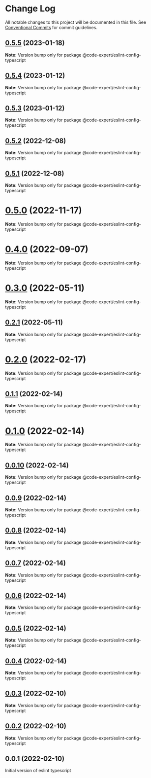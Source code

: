 # Change Log

All notable changes to this project will be documented in this file.
See [Conventional Commits](https://conventionalcommits.org) for commit guidelines.

## [0.5.5](https://github.com/CodeExpertETH/configs/compare/@code-expert/eslint-config-typescript@0.5.4...@code-expert/eslint-config-typescript@0.5.5) (2023-01-18)

**Note:** Version bump only for package @code-expert/eslint-config-typescript

## [0.5.4](https://github.com/CodeExpertETH/configs/compare/@code-expert/eslint-config-typescript@0.5.3...@code-expert/eslint-config-typescript@0.5.4) (2023-01-12)

**Note:** Version bump only for package @code-expert/eslint-config-typescript

## [0.5.3](https://github.com/CodeExpertETH/configs/compare/@code-expert/eslint-config-typescript@0.5.2...@code-expert/eslint-config-typescript@0.5.3) (2023-01-12)

**Note:** Version bump only for package @code-expert/eslint-config-typescript

## [0.5.2](https://github.com/CodeExpertETH/configs/compare/@code-expert/eslint-config-typescript@0.5.1...@code-expert/eslint-config-typescript@0.5.2) (2022-12-08)

**Note:** Version bump only for package @code-expert/eslint-config-typescript

## [0.5.1](https://github.com/CodeExpertETH/configs/compare/@code-expert/eslint-config-typescript@0.5.0...@code-expert/eslint-config-typescript@0.5.1) (2022-12-08)

**Note:** Version bump only for package @code-expert/eslint-config-typescript

# [0.5.0](https://github.com/CodeExpertETH/configs/compare/@code-expert/eslint-config-typescript@0.4.0...@code-expert/eslint-config-typescript@0.5.0) (2022-11-17)

**Note:** Version bump only for package @code-expert/eslint-config-typescript

# [0.4.0](https://github.com/CodeExpertETH/configs/compare/@code-expert/eslint-config-typescript@0.3.0...@code-expert/eslint-config-typescript@0.4.0) (2022-09-07)

**Note:** Version bump only for package @code-expert/eslint-config-typescript

# [0.3.0](https://github.com/CodeExpertETH/configs/compare/@code-expert/eslint-config-typescript@0.2.0...@code-expert/eslint-config-typescript@0.3.0) (2022-05-11)

**Note:** Version bump only for package @code-expert/eslint-config-typescript

## [0.2.1](https://github.com/CodeExpertETH/configs/compare/@code-expert/eslint-config-typescript@0.2.0...@code-expert/eslint-config-typescript@0.2.1) (2022-05-11)

**Note:** Version bump only for package @code-expert/eslint-config-typescript

# [0.2.0](https://github.com/CodeExpertETH/configs/compare/@code-expert/eslint-config-typescript@0.1.1...@code-expert/eslint-config-typescript@0.2.0) (2022-02-17)

**Note:** Version bump only for package @code-expert/eslint-config-typescript

## [0.1.1](https://github.com/CodeExpertETH/configs/compare/@code-expert/eslint-config-typescript@0.1.0...@code-expert/eslint-config-typescript@0.1.1) (2022-02-14)

**Note:** Version bump only for package @code-expert/eslint-config-typescript

# [0.1.0](https://github.com/CodeExpertETH/configs/compare/@code-expert/eslint-config-typescript@0.0.10...@code-expert/eslint-config-typescript@0.1.0) (2022-02-14)

**Note:** Version bump only for package @code-expert/eslint-config-typescript

## [0.0.10](https://github.com/CodeExpertETH/configs/compare/@code-expert/eslint-config-typescript@0.0.9...@code-expert/eslint-config-typescript@0.0.10) (2022-02-14)

**Note:** Version bump only for package @code-expert/eslint-config-typescript

## [0.0.9](https://github.com/CodeExpertETH/configs/compare/@code-expert/eslint-config-typescript@0.0.8...@code-expert/eslint-config-typescript@0.0.9) (2022-02-14)

**Note:** Version bump only for package @code-expert/eslint-config-typescript

## [0.0.8](https://github.com/CodeExpertETH/configs/compare/@code-expert/eslint-config-typescript@0.0.7...@code-expert/eslint-config-typescript@0.0.8) (2022-02-14)

**Note:** Version bump only for package @code-expert/eslint-config-typescript

## [0.0.7](https://github.com/CodeExpertETH/configs/compare/@code-expert/eslint-config-typescript@0.0.6...@code-expert/eslint-config-typescript@0.0.7) (2022-02-14)

**Note:** Version bump only for package @code-expert/eslint-config-typescript

## [0.0.6](https://github.com/CodeExpertETH/configs/compare/@code-expert/eslint-config-typescript@0.0.5...@code-expert/eslint-config-typescript@0.0.6) (2022-02-14)

**Note:** Version bump only for package @code-expert/eslint-config-typescript

## [0.0.5](https://github.com/CodeExpertETH/configs/compare/@code-expert/eslint-config-typescript@0.0.4...@code-expert/eslint-config-typescript@0.0.5) (2022-02-14)

**Note:** Version bump only for package @code-expert/eslint-config-typescript

## [0.0.4](https://github.com/CodeExpertETH/configs/compare/@code-expert/eslint-config-typescript@0.0.3...@code-expert/eslint-config-typescript@0.0.4) (2022-02-14)

**Note:** Version bump only for package @code-expert/eslint-config-typescript

## [0.0.3](https://github.com/CodeExpertETH/configs/compare/@code-expert/eslint-config-typescript@0.0.2...@code-expert/eslint-config-typescript@0.0.3) (2022-02-10)

**Note:** Version bump only for package @code-expert/eslint-config-typescript

## [0.0.2](https://github.com/CodeExpertETH/configs/compare/@code-expert/eslint-config-typescript@0.2.1...@code-expert/eslint-config-typescript@0.0.2) (2022-02-10)

**Note:** Version bump only for package @code-expert/eslint-config-typescript

## 0.0.1 (2022-02-10)

Initial version of eslint typescript
